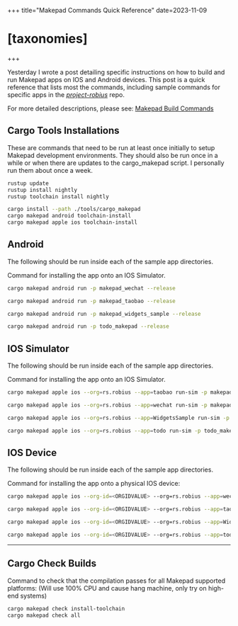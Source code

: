 +++
title="Makepad Commands Quick Reference"
date=2023-11-09
# [taxonomies]
+++


Yesterday I wrote a post detailing specific instructions on how to build and run Makepad apps on IOS and Android devices. This post is a quick reference that lists most the commands, including sample commands for specific  apps in the [*project-robius*](https://github.com/project-robius) repo.

For more detailed descriptions, please see:
[Makepad Build Commands](https://edwardtan.com/posts/makepad-build-commands/)

## Cargo Tools Installations

These are commands that need to be run at least once initially to setup Makepad development environments. They should also be run once in a while or when there are updates to the cargo_makepad script. I personally run them about once a week.

```sh
rustup update
rustup install nightly
rustup toolchain install nightly

cargo install --path ./tools/cargo_makepad
cargo makepad android toolchain-install
cargo makepad apple ios toolchain-install
```

## Android

The following should be run inside each of the sample app directories.

Command for installing the app onto an IOS Simulator.

```sh
cargo makepad android run -p makepad_wechat --release

cargo makepad android run -p makepad_taobao --release

cargo makepad android run -p makepad_widgets_sample --release

cargo makepad android run -p todo_makepad --release
```

## IOS Simulator

The following should be run inside each of the sample app directories.

Command for installing the app onto an IOS Simulator.

```sh
cargo makepad apple ios --org=rs.robius --app=taobao run-sim -p makepad_taobao --release

cargo makepad apple ios --org=rs.robius --app=wechat run-sim -p makepad_wechat --release

cargo makepad apple ios --org=rs.robius --app=WidgetsSample run-sim -p makepad_widgets_sample --release

cargo makepad apple ios --org=rs.robius --app=todo run-sim -p todo_makepad --release
```

## IOS Device

The following should be run inside each of the sample app directories.

Command for installing the app onto a physical IOS device:

```sh
cargo makepad apple ios --org-id=<ORGIDVALUE> --org=rs.robius --app=wechat run-device -p makepad_wechat --release

cargo makepad apple ios --org-id=<ORGIDVALUE> --org=rs.robius --app=taobao run-device -p makepad_taobao --release

cargo makepad apple ios --org-id=<ORGIDVALUE> --org=rs.robius --app=WidgetsSample run-device -p makepad_widgets_sample --release

cargo makepad apple ios --org-id=<ORGIDVALUE> --org=rs.robius --app=todo run-device -p todo_makepad --release
```

---

## Cargo Check Builds

Command to check that the compilation passes for all Makepad supported platforms:
(Will use 100% CPU and cause hang machine, only try on high-end systems)

```sh
cargo makepad check install-toolchain
cargo makepad check all
```

